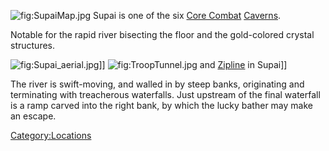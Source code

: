 ![](SupaiMap.jpg "fig:SupaiMap.jpg") Supai is one of the six [Core
Combat](Core_Combat "wikilink") [Caverns](Caverns "wikilink").

Notable for the rapid river bisecting the floor and the gold-colored
crystal structures.

![](Supai_aerial.jpg "fig:Supai_aerial.jpg")\]\]
![](TroopTunnel.jpg "fig:TroopTunnel.jpg") and
[Zipline](Zipline "wikilink") in Supai\]\]

The river is swift-moving, and walled in by steep banks, originating and
terminating with treacherous waterfalls. Just upstream of the final
waterfall is a ramp carved into the right bank, by which the lucky
bather may make an escape.

[Category:Locations](Category:Locations "wikilink")